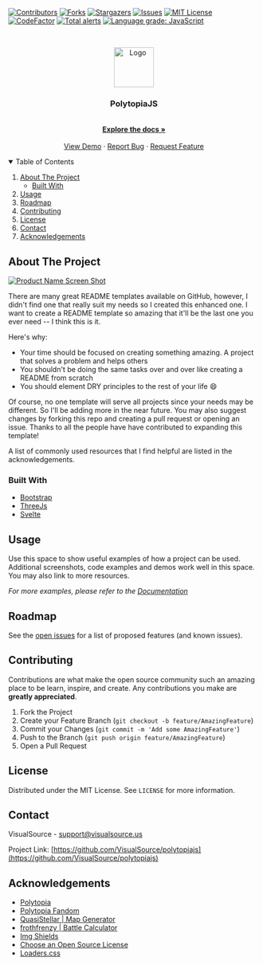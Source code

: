 <!--
*** Thanks for checking out the Best-README-Template. If you have a suggestion
*** that would make this better, please fork the repo and create a pull request
*** or simply open an issue with the tag "enhancement".
*** Thanks again! Now go create something AMAZING! :D
-->



<!-- PROJECT SHIELDS -->
<!--
*** I'm using markdown "reference style" links for readability.
*** Reference links are enclosed in brackets [ ] instead of parentheses ( ).
*** See the bottom of this document for the declaration of the reference variables
*** for contributors-url, forks-url, etc. This is an optional, concise syntax you may use.
*** https://www.markdownguide.org/basic-syntax/#reference-style-links
-->
[![Contributors][contributors-shield]][contributors-url]
[![Forks][forks-shield]][forks-url]
[![Stargazers][stars-shield]][stars-url]
[![Issues][issues-shield]][issues-url]
[![MIT License][license-shield]][license-url]
[![CodeFactor](https://www.codefactor.io/repository/github/visualsource/polytopiajs/badge)](https://www.codefactor.io/repository/github/visualsource/polytopiajs?style=for-the-badge)
[![Total alerts](https://img.shields.io/lgtm/alerts/g/VisualSource/polytopiajs.svg?style=for-the-badge&logo=lgtm&logoWidth=18)](https://lgtm.com/projects/g/VisualSource/polytopiajs/alerts/)
[![Language grade: JavaScript](https://img.shields.io/lgtm/grade/javascript/g/VisualSource/polytopiajs.svg?style=for-the-badge&logo=lgtm&logoWidth=18)](https://lgtm.com/projects/g/VisualSource/polytopiajs/context:javascript)




<!-- PROJECT LOGO -->
<br />
<p align="center">
  <a href="https://github.com/VisualSource/polytopiajs">
    <img src="https://static.wikia.nocookie.net/supertribes/images/e/e6/Site-logo.png/revision/latest?cb=20210621212141" alt="Logo" width="80" height="80">
  </a>

  <h3 align="center">PolytopiaJS</h3>

  <p align="center">
    <br />
    <a href="https://github.com/VisualSource/polytopiajs"><strong>Explore the docs »</strong></a>
    <br />
    <br />
    <a href="game.visualsource.us">View Demo</a>
    ·
    <a href="https://github.com/VisualSource/polytopiajs/issues">Report Bug</a>
    ·
    <a href="https://github.com/VisualSource/polytopiajs/issues">Request Feature</a>
  </p>
</p>



<!-- TABLE OF CONTENTS -->
<details open="open">
  <summary>Table of Contents</summary>
  <ol>
    <li>
      <a href="#about-the-project">About The Project</a>
      <ul>
        <li><a href="#built-with">Built With</a></li>
      </ul>
    </li>
    <li><a href="#usage">Usage</a></li>
    <li><a href="#roadmap">Roadmap</a></li>
    <li><a href="#contributing">Contributing</a></li>
    <li><a href="#license">License</a></li>
    <li><a href="#contact">Contact</a></li>
    <li><a href="#acknowledgements">Acknowledgements</a></li>
  </ol>
</details>



<!-- ABOUT THE PROJECT -->
## About The Project

[![Product Name Screen Shot][product-screenshot]](https://example.com)

There are many great README templates available on GitHub, however, I didn't find one that really suit my needs so I created this enhanced one. I want to create a README template so amazing that it'll be the last one you ever need -- I think this is it.

Here's why:
* Your time should be focused on creating something amazing. A project that solves a problem and helps others
* You shouldn't be doing the same tasks over and over like creating a README from scratch
* You should element DRY principles to the rest of your life :smile:

Of course, no one template will serve all projects since your needs may be different. So I'll be adding more in the near future. You may also suggest changes by forking this repo and creating a pull request or opening an issue. Thanks to all the people have have contributed to expanding this template!

A list of commonly used resources that I find helpful are listed in the acknowledgements.

### Built With

* [Bootstrap](https://getbootstrap.com)
* [ThreeJs](https://threejs.org/)
* [Svelte](https://svelte.dev/)


<!-- USAGE EXAMPLES -->
## Usage

Use this space to show useful examples of how a project can be used. Additional screenshots, code examples and demos work well in this space. You may also link to more resources.

_For more examples, please refer to the [Documentation](https://example.com)_



<!-- ROADMAP -->
## Roadmap

See the [open issues](https://github.com/othneildrew/Best-README-Template/issues) for a list of proposed features (and known issues).



<!-- CONTRIBUTING -->
## Contributing

Contributions are what make the open source community such an amazing place to be learn, inspire, and create. Any contributions you make are **greatly appreciated**.

1. Fork the Project
2. Create your Feature Branch (`git checkout -b feature/AmazingFeature`)
3. Commit your Changes (`git commit -m 'Add some AmazingFeature'`)
4. Push to the Branch (`git push origin feature/AmazingFeature`)
5. Open a Pull Request



<!-- LICENSE -->
## License

Distributed under the MIT License. See `LICENSE` for more information.



<!-- CONTACT -->
## Contact

VisualSource -  support@visualsource.us

Project Link: [https://github.com/VisualSource/polytopiajs](https://github.com/VisualSource/polytopiajs)



<!-- ACKNOWLEDGEMENTS -->
## Acknowledgements
* [Polytopia](https://polytopia.io/)
* [Polytopia Fandom](https://polytopia.fandom.com/wiki/The_Battle_of_Polytopia_Wiki)
* [QuasiStellar | Map Generator](https://github.com/QuasiStellar/Polytopia-Map-Generator)
* [frothfrenzy | Battle Calculator](https://github.com/frothfrenzy/polytopiacalculator)
* [Img Shields](https://shields.io)
* [Choose an Open Source License](https://choosealicense.com)
* [Loaders.css](https://connoratherton.com/loaders)






<!-- MARKDOWN LINKS & IMAGES -->
<!-- https://www.markdownguide.org/basic-syntax/#reference-style-links -->
[contributors-shield]: https://img.shields.io/github/contributors/VisualSource/polytopiajs.svg?style=for-the-badge
[contributors-url]: https://github.com/VisualSource/polytopiagraphs/contributors
[forks-shield]: https://img.shields.io/github/forks/VisualSource/polytopiajs.svg?style=for-the-badge
[forks-url]: https://github.com/VisualSource/polytopianetwork/members
[stars-shield]: https://img.shields.io/github/stars/VisualSource/polytopiajs.svg?style=for-the-badge
[stars-url]: https://github.com/VisualSource/polytopiajs/stargazers
[issues-shield]: https://img.shields.io/github/issues/VisualSource/polytopiajs.svg?style=for-the-badge
[issues-url]: https://github.com/VisualSource/polytopiajs/issues
[license-shield]: https://img.shields.io/github/license/VisualSource/polytopiajs.svg?style=for-the-badge
[license-url]: https://github.com/VisualSource/polytopiajs/blob/master/LICENSE
[linkedin-shield]: https://img.shields.io/badge/-LinkedIn-black.svg?style=for-the-badge&logo=linkedin&colorB=555
[linkedin-url]: https://linkedin.com/in/othneildrew
[product-screenshot]: images/screenshot.png